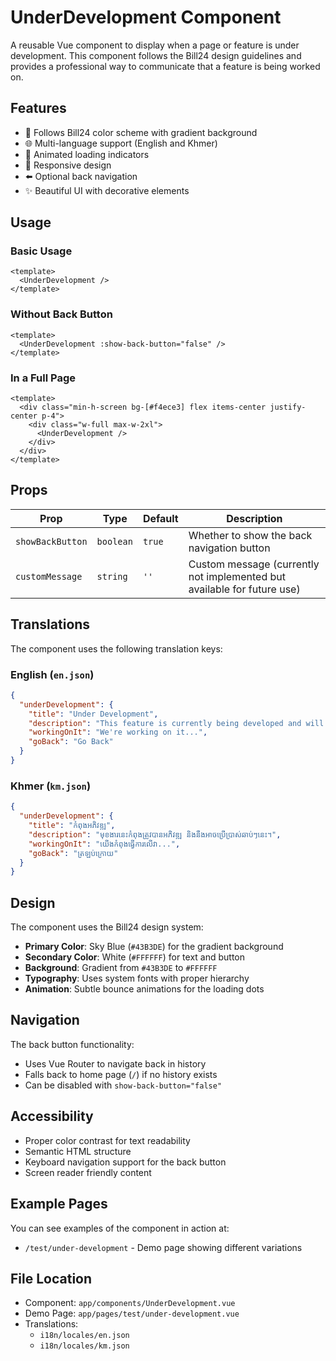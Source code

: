 # UnderDevelopment Component

A reusable Vue component to display when a page or feature is under development. This component follows the Bill24 design guidelines and provides a professional way to communicate that a feature is being worked on.

## Features

- 🎨 Follows Bill24 color scheme with gradient background
- 🌐 Multi-language support (English and Khmer)
- 🔄 Animated loading indicators
- 📱 Responsive design
- ⬅️ Optional back navigation
- ✨ Beautiful UI with decorative elements

## Usage

### Basic Usage

```vue
<template>
  <UnderDevelopment />
</template>
```

### Without Back Button

```vue
<template>
  <UnderDevelopment :show-back-button="false" />
</template>
```

### In a Full Page

```vue
<template>
  <div class="min-h-screen bg-[#f4ece3] flex items-center justify-center p-4">
    <div class="w-full max-w-2xl">
      <UnderDevelopment />
    </div>
  </div>
</template>
```

## Props

| Prop             | Type      | Default | Description                                                             |
| ---------------- | --------- | ------- | ----------------------------------------------------------------------- |
| `showBackButton` | `boolean` | `true`  | Whether to show the back navigation button                              |
| `customMessage`  | `string`  | `''`    | Custom message (currently not implemented but available for future use) |

## Translations

The component uses the following translation keys:

### English (`en.json`)

```json
{
  "underDevelopment": {
    "title": "Under Development",
    "description": "This feature is currently being developed and will be available soon.",
    "workingOnIt": "We're working on it...",
    "goBack": "Go Back"
  }
}
```

### Khmer (`km.json`)

```json
{
  "underDevelopment": {
    "title": "កំពុងអភិវឌ្ឍ",
    "description": "មុខងារនេះកំពុងត្រូវបានអភិវឌ្ឍ និងនឹងអាចប្រើប្រាស់ឆាប់ៗនេះ។",
    "workingOnIt": "យើងកំពុងធ្វើការលើវា...",
    "goBack": "ត្រឡប់ក្រោយ"
  }
}
```

## Design

The component uses the Bill24 design system:

- **Primary Color**: Sky Blue (`#43B3DE`) for the gradient background
- **Secondary Color**: White (`#FFFFFF`) for text and button
- **Background**: Gradient from `#43B3DE` to `#FFFFFF`
- **Typography**: Uses system fonts with proper hierarchy
- **Animation**: Subtle bounce animations for the loading dots

## Navigation

The back button functionality:

- Uses Vue Router to navigate back in history
- Falls back to home page (`/`) if no history exists
- Can be disabled with `show-back-button="false"`

## Accessibility

- Proper color contrast for text readability
- Semantic HTML structure
- Keyboard navigation support for the back button
- Screen reader friendly content

## Example Pages

You can see examples of the component in action at:

- `/test/under-development` - Demo page showing different variations

## File Location

- Component: `app/components/UnderDevelopment.vue`
- Demo Page: `app/pages/test/under-development.vue`
- Translations:
  - `i18n/locales/en.json`
  - `i18n/locales/km.json`
